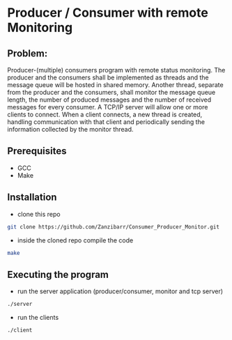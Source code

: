 # Producer / Consumer with remote Monitoring
## Problem:
Producer-(multiple) consumers program with remote status monitoring. The producer and the consumers shall be implemented as threads and the message queue will be hosted in shared memory. Another thread, separate from the producer and the consumers, shall monitor the message queue length, the number of produced messages and the number of received messages for every consumer. A TCP/IP server will allow one or more clients to connect. When a client connects, a new thread is created, handling communication with that client and periodically sending the information collected by the monitor thread.

## Prerequisites
- GCC
- Make

## Installation
- clone this repo
```bash
git clone https://github.com/Zanzibarr/Consumer_Producer_Monitor.git
```
- inside the cloned repo compile the code
```bash
make
```

## Executing the program
- run the server application (producer/consumer, monitor and tcp server)
```bash
./server
```
- run the clients
```bash
./client
```